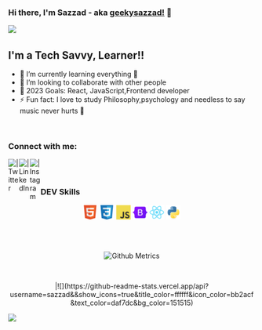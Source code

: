 ### Hi there, I'm Sazzad - aka [geekysazzad!](https://mdsazzadalam.vercel.app/) 👋

![](https://komarev.com/ghpvc/?username=sazzad)


## I'm a Tech Savvy, Learner!!


- 🌱 I’m currently learning everything 🤣
- 👯 I’m looking to collaborate with other people
- 🥅 2023 Goals: React, JavaScript,Frontend developer
- ⚡ Fun fact: I love to study Philosophy,psychology and needless to say music never hurts 🤣
</br>


### Connect with me:  

[<img align="left" alt=" | Twitter" width="22px" src="https://cdn.jsdelivr.net/npm/simple-icons@v3/icons/twitter.svg" />][twitter]
[<img align="left" alt=" | LinkedIn" width="22px" src="https://cdn.jsdelivr.net/npm/simple-icons@v3/icons/linkedin.svg" />][linkedin]
[<img align="left" alt=" | Instagram" width="22px" src="https://cdn.jsdelivr.net/npm/simple-icons@v3/icons/instagram.svg" />][instagram]  
</br>

### DEV Skills
<p align="center">
<img src=https://raw.githubusercontent.com/devicons/devicon/master/icons/html5/html5-original.svg alt=html5 width="30" height="30"/>
<img src=https://raw.githubusercontent.com/devicons/devicon/master/icons/css3/css3-original.svg alt=css3 width="30" height="30"/>
<img src=https://raw.githubusercontent.com/devicons/devicon/master/icons/javascript/javascript-original.svg alt=javascript width="30" height="30"/>
<img src=https://raw.githubusercontent.com/devicons/devicon/master/icons/bootstrap/bootstrap-original.svg alt=bootstrap width="30" height="30"/>
<img src=https://raw.githubusercontent.com/devicons/devicon/master/icons/react/react-original.svg alt=react width="30" height="30"/>
<img src=https://raw.githubusercontent.com/devicons/devicon/master/icons/python/python-original.svg alt=python width="30" height="30"/>



</p>

<br><br>

<p align="center">

<img width="500" src="https://metrics.lecoq.io/sazzad" alt="Github Metrics">

<br>

</p>

<br>
<p align="center">
|![](https://github-readme-stats.vercel.app/api?username=sazzad&&show_icons=true&title_color=ffffff&icon_color=bb2acf&text_color=daf7dc&bg_color=151515)
</p>

![](https://activity-graph.herokuapp.com/graph?username=sazzad&theme=redical)

<br>




[twitter]: https://twitter.com/mdsazza41750849

[instagram]: https://www.instagram.com/geekysazzad/
[linkedin]: https://www.linkedin.com/in/md-sazzad-alam/
